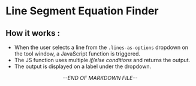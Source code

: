 # Line Segment Equation Finder
## How it works : 
- When the user selects a line from the `.lines-as-options` dropdown on the tool window, a JavaScript function is triggered.
- The JS function uses multiple *if/else conditions* and returns the output.
- The output is displayed on a label under the dropdown.

<div align="center"><i>--END OF MARKDOWN FILE--</i></div>
